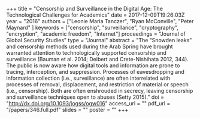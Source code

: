 +++
title = "Censorship and Surveillance in the Digital Age: The Technological Challenges for Academics"
date = 2017-12-09T19:26:03Z
year = "2016"
authors = ["Leonie Maria Tanczer", "Ryan McConville", "Peter Maynard" ]
keywords = ["censorship", "surveillance", "cryptography", "encryption", "academic freedom", "Internet"]
proceedings = "Journal of Global Security Studies"
type = "Journal"
abstract = "The “Snowden leaks” and censorship methods used during the Arab Spring have brought warranted attention to technologically supported censorship and surveillance (Bauman et al. 2014; Deibert and Crete-Nishihata 2012, 344). The public is now aware how digital tools and information are prone to tracing, interception, and suppression. Processes of eavesdropping and information collection (i.e., surveillance) are often interrelated with processes of removal, displacement, and restriction of material or speech (i.e., censorship). Both are often enshrouded in secrecy, leaving censorship and surveillance techniques open to abuses (Setty 2015)."
doi = "http://dx.doi.org/10.1093/jogss/ogw016"
access_url = ""
pdf_url = "/papers/346.full.pdf"
slides = ""
poster = ""
+++
